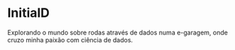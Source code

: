 # InitialD
Explorando o mundo sobre rodas através de dados numa e-garagem, onde cruzo minha paixão com ciência de dados.
